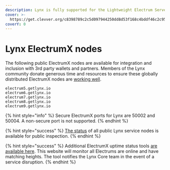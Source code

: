 ```yaml
---
description: Lynx is fully supported for the Lightweight Electrum Server in Python
cover: >-
  https://get.clevver.org/c8398789c2c5d097944250dd8d53f168c4bddf46c2c95e4d70bcb77dec53647f.png
coverY: 0
---
```


# Lynx ElectrumX nodes

The following public ElectrumX nodes are available for integration and inclusion with 3rd party wallets and partners. Members of the Lynx community donate generous time and resources to ensure these globally distributed ElectrumX nodes are [working well](http://status.getlynx.io/).

```
electrum5.getlynx.io
electrum6.getlynx.io
electrum7.getlynx.io
electrum8.getlynx.io
electrum9.getlynx.io
```

{% hint style="info" %}
Secure ElectrumX ports for Lynx are 50002 and 50004. A non-secure port is not supported.
{% endhint %}

{% hint style="success" %}
[The status](https://status.getlynx.io/) of all public Lynx service nodes is available for public inspection.
{% endhint %}

{% hint style="success" %}
Additional ElectrumX uptime status tools [are available here](https://1209k.com/bitcoin-eye/ele.php?chain=lynx). This website will monitor all Electrums are online and have matching heights. The tool notifies the Lynx Core team in the event of a service disruption.
{% endhint %}
